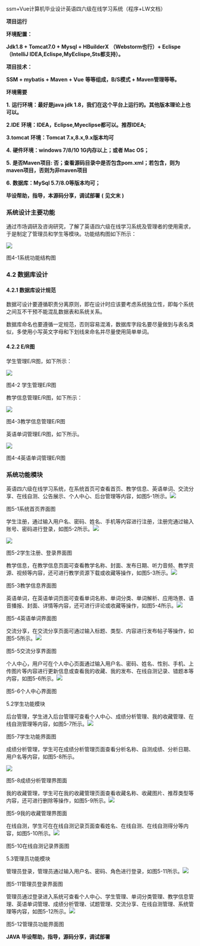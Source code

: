 ssm+Vue计算机毕业设计英语四六级在线学习系统（程序+LW文档）

**项目运行**

**环境配置：**

**Jdk1.8 + Tomcat7.0 + Mysql + HBuilderX** **（Webstorm也行）+ Eclispe（IntelliJ
IDEA,Eclispe,MyEclispe,Sts都支持）。**

**项目技术：**

**SSM + mybatis + Maven + Vue** **等等组成，B/S模式 + Maven管理等等。**

**环境需要**

**1.** **运行环境：最好是java jdk 1.8，我们在这个平台上运行的。其他版本理论上也可以。**

**2.IDE** **环境：IDEA，Eclipse,Myeclipse都可以。推荐IDEA;**

**3.tomcat** **环境：Tomcat 7.x,8.x,9.x版本均可**

**4.** **硬件环境：windows 7/8/10 1G内存以上；或者 Mac OS；**

**5.** **是否Maven项目: 否；查看源码目录中是否包含pom.xml；若包含，则为maven项目，否则为非maven项目**

**6.** **数据库：MySql 5.7/8.0等版本均可；**

**毕设帮助，指导，本源码分享，调试部署** **(** **见文末** **)**

### 系统设计主要功能

通过市场调研及咨询研究，了解了英语四六级在线学习系统及管理者的使用需求，于是制定了管理员和学生等模块。功能结构图如下所示：

![](./res/b5e4f11ef9384a12999c76d05d903e86.png)

图4-1系统功能结构图

### 4.2 数据库设计

#### 4.2.1 数据库设计规范

数据可设计要遵循职责分离原则，即在设计时应该要考虑系统独立性，即每个系统之间互不干预不能混乱数据表和系统关系。

数据库命名也要遵循一定规范，否则容易混淆，数据库字段名要尽量做到与表名类似，多使用小写英文字母和下划线来命名并尽量使用简单单词。

#### 4.2.2 E/R图

学生管理E/R图，如下所示：

![](./res/fdc339a218c342f68fcd6473757b30cf.png)

图4-2 学生管理E/R图

教学信息管理E/R图，如下所示：

![](./res/d00afaffd4da4fcfb3e88899de588d25.png)

图4-3教学信息管理E/R图

英语单词管理E/R图，如下所示。

![](./res/436fd178db264d7cbd1a0ba2b17f0b6e.png)

图4-4英语单词管理E/R图

### 系统功能模块

英语四六级在线学习系统，在系统首页可查看首页、教学信息、英语单词、交流分享、在线自测、公告展示、个人中心、后台管理等内容，如图5-1所示。![](./res/491ea09a158f44b499aae987a9d6e7a4.png)

图5-1系统首页界面图

学生注册，通过输入用户名、密码、姓名、手机等内容进行注册，注册完通过输入账号、密码进行登录，如图5-2所示。![](./res/3937d5a440644792b46f4cec92b181f4.png)

![](./res/6437c6486eaf48e1b2b7a97eea999513.png)

图5-2学生注册、登录界面图

教学信息，在教学信息页面可查看教学名称、封面、发布日期、听力音频、教学资源、视频等内容，还可进行教学资源下载或收藏等操作，如图5-3所示。![](./res/b64ddfb1105643c8a8f88dd23c93a86d.png)

图5-3教学信息界面图

英语单词，在英语单词页面可查看单词名称、单词分类、单词解析、应用场景、语音播报、封面、详情等内容，还可进行评论或收藏等操作，如图5-4所示。![](./res/b5b78f4ed09f40819aa912822cc4719a.png)

图5-4英语单词界面图

交流分享，在交流分享页面可通过输入标题、类型、内容进行发布帖子等操作，如图5-5所示。![](./res/e0713de653a2478c8be159630fec04bf.png)

图5-5交流分享界面图

个人中心，用户可在个人中心页面通过输入用户名、密码、姓名、性别、手机、上传图片等内容进行更新信息或查看我的收藏、我的发布、在线自测记录、错题本等内容，如图5-6所示。![](./res/a16097ac228d4644a847123d7220895b.png)

图5-6个人中心界面图

5.2学生功能模块

后台管理，学生进入后台管理可查看个人中心、成绩分析管理、我的收藏管理、在线自测管理等内容，如图5-7所示。![](./res/4b9e4290949e460980040524928da4e3.png)

图5-7学生功能界面图

成绩分析管理，学生可在成绩分析管理页面查看分析名称、自测成绩、分析日期、用户名等内容，如图5-8所示。

![](./res/270d788c757d4067b01304e575b3670b.png)

图5-8成绩分析管理界图面

我的收藏管理，学生可在我的收藏管理页面查看收藏名称、收藏图片、推荐类型等内容，还可进行删除等操作，如图5-9所示。![](./res/704d37fbe5734462b18ce95acff35480.png)

图5-9我的收藏管理界图面

在线自测，学生可在在线自测记录页面查看姓名、在线自测、在线自测得分等内容，如图5-10所示。![](./res/733b9b938d9849a6b391702ecc300f6f.png)

图5-10在线自测记录界面图

5.3管理员功能模块

管理员登录，管理员通过输入用户名、密码、角色进行登录，如图5-11所示。![](./res/68338f9f055f40d489ad26d5967ec7fb.png)

图5-11管理员登录界面图

管理员通过登录进入系统可查看个人中心、学生管理、单词分类管理、教学信息管理、英语单词管理、成绩分析管理、试题管理、交流分享、在线自测管理、系统管理等内容，如图5-12所示。![](./res/72ad69774ccf40caa3bf02a103a7c2f7.png)

图5-12管理员功能界面图

**JAVA** **毕设帮助，指导，源码分享，调试部署**

